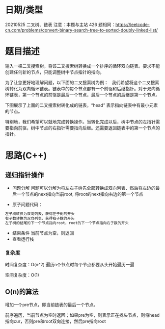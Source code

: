 
<!--
 * @Author: baisichen
 * @Date: 2021-05-10 10:20:04
 * @LastEditTime: 2021-05-25 08:50:30
 * @LastEditors: baisichen
 * @Description: 
-->
# 日期/类型
20210525 二叉树、链表
注意：本题与主站 426 题相同：https://leetcode-cn.com/problems/convert-binary-search-tree-to-sorted-doubly-linked-list/

# 题目描述
输入一棵二叉搜索树，将该二叉搜索树转换成一个排序的循环双向链表。要求不能创建任何新的节点，只能调整树中节点指针的指向。

为了让您更好地理解问题，以下面的二叉搜索树为例：
 
我们希望将这个二叉搜索树转化为双向循环链表。链表中的每个节点都有一个前驱和后继指针。对于双向循环链表，第一个节点的前驱是最后一个节点，最后一个节点的后继是第一个节点。

下图展示了上面的二叉搜索树转化成的链表。“head” 表示指向链表中有最小元素的节点。


特别地，我们希望可以就地完成转换操作。当转化完成以后，树中节点的左指针需要指向前驱，树中节点的右指针需要指向后继。还需要返回链表中的第一个节点的指针。


# 思路(C++)

## 递归指针操作
- 问题分解
  问题可以分解为将左右子树先全部转换成双向列表、然后将左边的最后一个节点的next指向当前root, 将root的next指向右边的第一个节点

- 原子问题代码：
``` cpp
左子树转换为双向列表，获得左子树的开头
右子数转换为双向列表，获得右子数的开头
左子树的结尾的下一个节点指向root，root的下一个节点指向右子数的开头
```

- 结束条件
  当前节点为空，则返回
- 查看运行栈
  
### 复杂度
时间复杂度：O(n^2) 遍历n个节点时每个节点都要从头开始遍历一遍

空间复杂度：O(1)

## O(n)的算法
增加一个pre节点，即当前链表的最后一个节点。

前序遍历，当前节点为空时返回；如果pre为空，则表示正在找头节点，则将head指向cur，否则pre和root双向连接，然后pre指向root